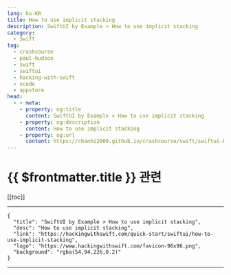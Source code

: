 ```yaml
---
lang: ko-KR
title: How to use implicit stacking
description: SwiftUI by Example > How to use implicit stacking
category:
  - Swift
tag: 
  - crashcourse
  - paul-hudson
  - swift
  - swiftui
  - hacking-with-swift
  - xcode
  - appstore
head:
  - - meta:
    - property: og:title
      content: SwiftUI by Example > How to use implicit stacking
    - property: og:description
      content: How to use implicit stacking
    - property: og:url
      content: https://chanhi2000.github.io/crashcourse/swift/swiftui-by-example/10-lists/how-to-use-implicit-stacking.html
---
```


# {{ $frontmatter.title }} 관련

[[toc]]

---

```component VPCard
{
  "title": "SwiftUI by Example > How to use implicit stacking",
  "desc": "How to use implicit stacking",
  "link": "https://hackingwithswift.com/quick-start/swiftui/how-to-use-implicit-stacking",
  "logo": "https://www.hackingwithswift.com/favicon-96x96.png",
  "background": "rgba(54,94,226,0.2)"
}
```

---

<TagLinks />